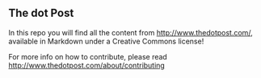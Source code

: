 ## The dot Post

In this repo you will find all the content from http://www.thedotpost.com/, available in Markdown under a Creative Commons license!

For more info on how to contribute, please read http://www.thedotpost.com/about/contributing
